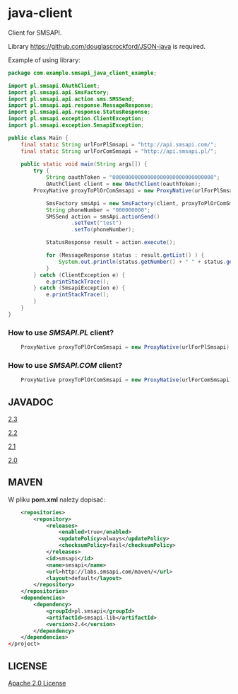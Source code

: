 java-client
===========

Client for SMSAPI.

Library https://github.com/douglascrockford/JSON-java is required.

Example of using library:
```java
package com.example.smsapi_java_client_example;

import pl.smsapi.OAuthClient;
import pl.smsapi.api.SmsFactory;
import pl.smsapi.api.action.sms.SMSSend;
import pl.smsapi.api.response.MessageResponse;
import pl.smsapi.api.response.StatusResponse;
import pl.smsapi.exception.ClientException;
import pl.smsapi.exception.SmsapiException;

public class Main {
    final static String urlForPlSmsapi = "http://api.smsapi.com/";
    final static String urlForComSmsapi = "http://api.smsapi.pl/";
    
    public static void main(String args[]) {
        try {
            String oauthToken = "00000000000000000000000000000000";
            OAuthClient client = new OAuthClient(oauthToken);
	    ProxyNative proxyToPlOrComSmsapi = new ProxyNative(urlForPlSmsapi);

            SmsFactory smsApi = new SmsFactory(client, proxyToPlOrComSmsapi);
            String phoneNumber = "000000000";
            SMSSend action = smsApi.actionSend()
                    .setText("test")
                    .setTo(phoneNumber);

            StatusResponse result = action.execute();

            for (MessageResponse status : result.getList() ) {
                System.out.println(status.getNumber() + " " + status.getStatus());
            }
        } catch (ClientException e) {
            e.printStackTrace();
        } catch (SmsapiException e) {
            e.printStackTrace();
        }
    }
}
```

### How to use *SMSAPI.PL* client?
```java
	ProxyNative proxyToPlOrComSmsapi = new ProxyNative(urlForPlSmsapi);
```
### How to use *SMSAPI.COM* client?
```java
	ProxyNative proxyToPlOrComSmsapi = new ProxyNative(urlForComSmsapi);
```

## JAVADOC
[2.3](http://labs.smsapi.com/docs/javadoc/pl/smsapi/smsapi-lib/2.3/)

[2.2](http://labs.smsapi.com/docs/javadoc/pl/smsapi/smsapi-lib/2.2/)

[2.1](http://labs.smsapi.com/docs/javadoc/pl/smsapi/smsapi-lib/2.1/)

[2.0](http://labs.smsapi.com/docs/javadoc/pl/smsapi/smsapi-lib/2.0/)

## MAVEN

W pliku **pom.xml** należy dopisać:

```xml
    <repositories>
        <repository>
            <releases>
                <enabled>true</enabled>
                <updatePolicy>always</updatePolicy>
                <checksumPolicy>fail</checksumPolicy>
            </releases>
            <id>smsapi</id>
            <name>smsapi</name>
            <url>http://labs.smsapi.com/maven/</url>
            <layout>default</layout>
        </repository>
    </repositories>
    <dependencies>
        <dependency>
            <groupId>pl.smsapi</groupId>
            <artifactId>smsapi-lib</artifactId>
            <version>2.4</version>
        </dependency>
    </dependencies>
</project>
```

## LICENSE
[Apache 2.0 License](https://github.com/smsapi/smsapi-java-client/blob/master/LICENSE)
